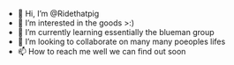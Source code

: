 - 👋 Hi, I’m @Ridethatpig
- 👀 I’m interested in the goods >:)
- 🌱 I’m currently learning essentially the blueman group
- 💞️ I’m looking to collaborate on many many poeoples lifes
- 📫 How to reach me well we can find out soon

<!---
Ridethatpig/Ridethatpig is a ✨ special ✨ repository because its `README.md` (this file) appears on your GitHub profile.
You can click the Preview link to take a look at your changes.
--->
